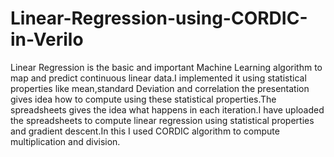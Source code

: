 # Linear-Regression-using-CORDIC-in-Verilo
Linear Regression is the basic and important Machine Learning algorithm to map and predict continuous linear data.I implemented it using statistical properties like mean,standard Deviation and correlation the presentation gives idea how to compute using these statistical properties.The spreadsheets gives the idea what happens in each iteration.I have uploaded the spreadsheets to compute linear regression using statistical properties and gradient descent.In this I used CORDIC algorithm to compute multiplication and division.
